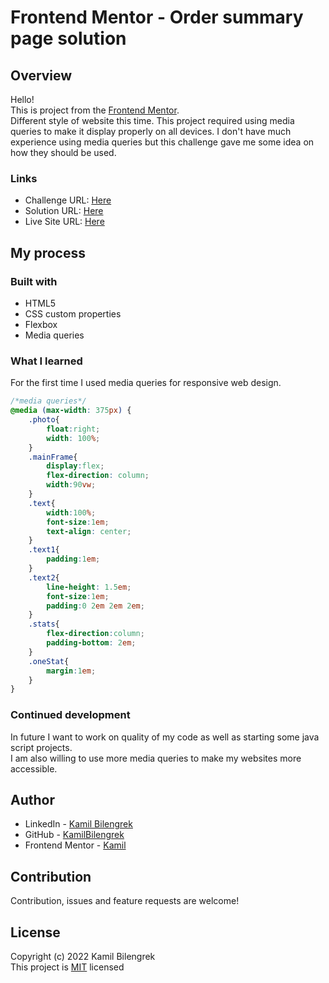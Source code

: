 # Frontend Mentor - Order summary page solution

## Overview

Hello!  
This is project from the [Frontend Mentor](https://www.frontendmentor.io).  
Different style of website this time. This project required using media queries to make it display properly on all devices. I don't have much experience using media queries but this challenge gave me some idea on how they should be used.

### Links

- Challenge URL: [Here](https://www.frontendmentor.io/challenges/order-summary-component-QlPmajDUj/hub/order-summary-page-x2trug6wR)
- Solution URL: [Here](https://www.frontendmentor.io/solutions/order-summary-page-x2trug6wR)
- Live Site URL: [Here](https://kamilbilengrek.github.io/Order-Summary-page/)

## My process

### Built with

- HTML5
- CSS custom properties
- Flexbox
- Media queries

### What I learned

For the first time I used media queries for responsive web design.

```css
/*media queries*/
@media (max-width: 375px) {
    .photo{
        float:right;
        width: 100%;
    }
    .mainFrame{
        display:flex;
        flex-direction: column;
        width:90vw;
    }
    .text{
        width:100%;
        font-size:1em;
        text-align: center;
    }
    .text1{
        padding:1em;
    }
    .text2{
        line-height: 1.5em;
        font-size:1em;
        padding:0 2em 2em 2em;
    }
    .stats{
        flex-direction:column;
        padding-bottom: 2em;
    }
    .oneStat{
        margin:1em;
    }
}
```

### Continued development

In future I want to work on quality of my code as well as starting some java script projects.  
I am also willing to use more media queries to make my websites more accessible.

## Author

- LinkedIn - [Kamil Bilengrek](https://www.linkedin.com/in/kamil-bilengrek-612a82238/)
- GitHub - [KamilBilengrek](https://github.com/KamilBilengrek)
- Frontend Mentor - [Kamil](https://www.frontendmentor.io/profile/Kammilos)

## Contribution

Contribution, issues and feature requests are welcome!

## License

Copyright (c) 2022 Kamil Bilengrek  
This project is [MIT](https://github.com/KamilBilengrek/Order-Summary-page/blob/main/LICENSE.txt) licensed
